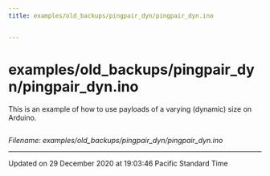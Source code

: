 ```yaml
---
title: examples/old_backups/pingpair_dyn/pingpair_dyn.ino


---
```


# examples/old_backups/pingpair_dyn/pingpair_dyn.ino


This is an example of how to use payloads of a varying (dynamic) size on Arduino. 

```cpp
```

_Filename: examples/old_backups/pingpair_dyn/pingpair_dyn.ino_

-------------------------------

Updated on 29 December 2020 at 19:03:46 Pacific Standard Time
